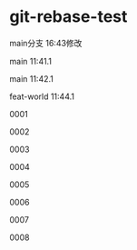 # git-rebase-test

main分支  16:43修改

main  11:41.1

main  11:42.1

feat-world  11:44.1

0001

0002

0003

0004

0005

0006

0007

0008